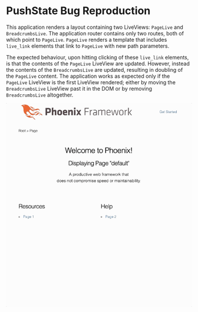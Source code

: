 # PushState Bug Reproduction

This application renders a layout containing two LiveViews: `PageLive` and `BreadcrumbsLive`. The application router contains only
two routes, both of which point to `PageLive`. `PageLive` renders a template that includes `live_link` elements that link to
`PageLive` with new path parameters.

The expected behaviour, upon hitting clicking of these `live_link` elements, is that the contents of the `PageLive` LiveView are
updated. However, instead the contents of the `BreadcrumbsLive` are updated, resulting in doubling of the `PageLive` content. The
application works as expected only if the `PageLive` LiveView is the first LiveView rendered; either by moving the `BreadcrumbsLive`
LiveView past it in the DOM or by removing `BreadcrumbsLive` altogether.

![](reproduction.gif)